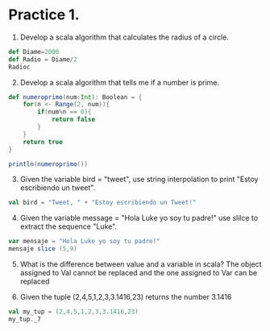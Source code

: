 # Practice 1.

1. Develop a scala algorithm that calculates the radius of a circle.
```scala
def Diame=2000
def Radio = Diame/2
Radioc
```
2. Develop a scala algorithm that tells me if a number is prime.
```scala
def numeroprimo(num:Int): Boolean = {
    for(n <- Range(2, num)){
        if(num%n == 0){
            return false
        }
    }
    return true
}

println(numeroprimo())
```

3. Given the variable bird = "tweet", use string interpolation to print "Estoy escribiendo un tweet".
```scala
val bird = "Tweet, " + "Estoy escribiendo un Tweet!"
```

4. Given the variable message = "Hola Luke yo soy tu padre!" use slilce to extract the sequence "Luke".
```scala
var mensaje = "Hola Luke yo soy tu padre!" 
mensaje slice (5,9)
```

5. What is the difference between value and a variable in scala?
The object assigned to Val cannot be replaced and the one assigned to Var can be replaced

6. Given the tuple (2,4,5,1,2,3,3.1416,23) returns the number 3.1416
```scala
val my_tup = (2,4,5,1,2,3,3.1416,23)
my_tup._7
```
